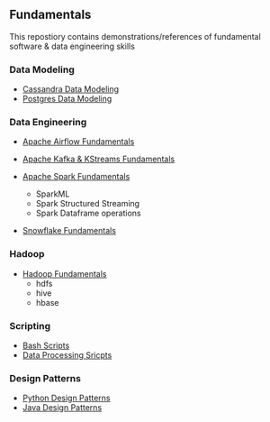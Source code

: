 ## Fundamentals ##

This repostiory contains demonstrations/references of fundamental software & data engineering skills
    
### Data Modeling ###
* [Cassandra Data Modeling](data_modeling/cassandra/README.md)
* [Postgres Data Modeling](data_modeling/postgres/README.md)


### Data Engineering ###
* [Apache Airflow Fundamentals](data_engineering/airflow/README.md)
* [Apache Kafka & KStreams Fundamentals](data_engineering/kafka/README.md)
* [Apache Spark Fundamentals](data_engineering/spark/README.md)
    * SparkML
    * Spark Structured Streaming
    * Spark Dataframe operations

* [Snowflake Fundamentals](data_engineering/snowflake/README.md)


### Hadoop ###
* [Hadoop Fundamentals](hadoop/README.md)
    * hdfs
    * hive
    * hbase

### Scripting ###
* [Bash Scripts](scripting/bash/README.md)
* [Data Processing Sricpts](scripting/data_processing_scripts/README.md)


### Design Patterns ###
* [Python Design Patterns](design_patterns/python/README.md)
* [Java Design Patterns](design_patterns/java/README.md)

